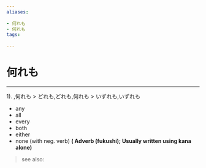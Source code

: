 ```yaml
---
aliases:
    
- 何れも
- 何れも
tags:
    
---
```


# 何れも
---
1).
,何れも > どれも,どれも,何れも > いずれも,いずれも

- any
- all
- every
- both
- either
- none (with neg. verb)
**( Adverb (fukushi); Usually written using kana alone)**
> see also: 
            